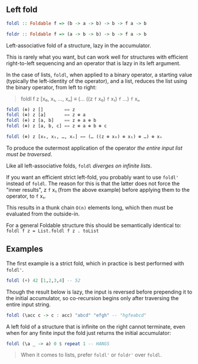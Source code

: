 ## Left fold

```hs
foldl :: Foldable f => (b -> a -> b) -> b -> f a -> b

foldr :: Foldable f => (a -> b -> b) -> b -> f a -> b
```

Left-associative fold of a structure, lazy in the accumulator.

This is rarely what you want, but can work well for structures with efficient right-to-left sequencing and an operator that is lazy in its left argument.

In the case of lists, `foldl`, when applied to a binary operator, a starting value (typically the left-identity of the operator), and a list, reduces the list using the binary operator, from left to right:

>foldl f z [x₀, x₁, …, xₙ] ≡ (… ((z `f` x₀) `f` x₁) `f` …) `f` xₙ


```hs
foldl (⊕) z []        == z
foldl (⊕) z [a]       == z ⊕ a
foldl (⊕) z [a, b]    == z ⊕ a ⊕ b
foldl (⊕) z [a, b, c] == z ⊕ a ⊕ b ⊕ c

foldl (⊕) z [x₀, x₁, …, xₙ] == (… ((z ⊕ x₀) ⊕ x₁) ⊕ …) ⊕ xₙ
```

To produce the outermost application of the operator *the entire input list must be traversed*.

Like all left-associative folds, `foldl` *diverges on infinite lists*.

If you want an efficient strict left-fold, you probably want to use `foldl'` instead of `foldl`. The reason for this is that the latter does not force the "inner results", z `f` x₁ (from the above example) before applying them to the operator, to `f` x₁.

This results in a thunk chain `O(n)` elements long, which then must be evaluated from the outside-in.


For a general Foldable structure this should be semantically identical to:   
`foldl f z = List.foldl f z . toList`


## Examples

The first example is a strict fold, which in practice is best performed with `foldl'`.

```hs
foldl (+) 42 [1,2,3,4] -- 52
```


Though the result below is lazy, the input is reversed before prepending it to the initial accumulator, so co-recursion begins only after traversing the entire input string.

```hs
foldl (\acc c -> c : acc) "abcd" "efgh" -- "hgfeabcd"
```

A left fold of a structure that is infinite on the right cannot terminate, even when for any finite input the fold just returns the initial accumulator:

```hs
foldl (\a _ -> a) 0 $ repeat 1 -- HANGS
```

>When it comes to lists, prefer `foldl'` or `foldr'` over `foldl`.
